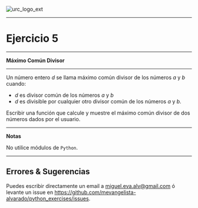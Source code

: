 ![urc_logo_ext](https://github.com/URC-MAC/.github/assets/28746720/1d2b04df-5870-457b-82ab-4eb97ec99e17)
_____

# Ejercicio 5
_____

__Máximo Común Divisor__  

_____

Un número entero $d$ se llama máximo común divisor de los números $a$ y $b$ cuando:  

* $d$ es divisor común de los números $a$ y $b$
* $d$ es divisible por cualquier otro divisor común de los números $a$ y $b$.


Escribir una función que calcule y muestre el máximo común divisor de dos números dados por el usuario.

____

**Notas**  

No utilice módulos de `Python`.

_____

## Errores & Sugerencias

Puedes escribir directamente un email a [miguel.eva.alv@gmail.com](mailto:miguel.eva.alv@gmail.com) ó levante un issue en https://github.com/mevangelista-alvarado/python_exercises/issues.
